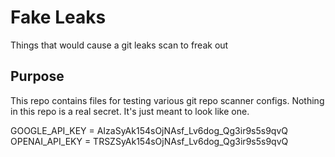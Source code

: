 # Fake Leaks
Things that would cause a git leaks scan to freak out

## Purpose

This repo contains files for testing various git repo scanner configs. Nothing in this repo is a real secret. It's just meant to look like one.

GOOGLE_API_KEY = AIzaSyAk154sOjNAsf_Lv6dog_Qg3ir9s5s9qvQ
OPENAI_API_EKY = TRSZSyAk154sOjNAsf_Lv6dog_Qg3ir9s5s9qvQ
